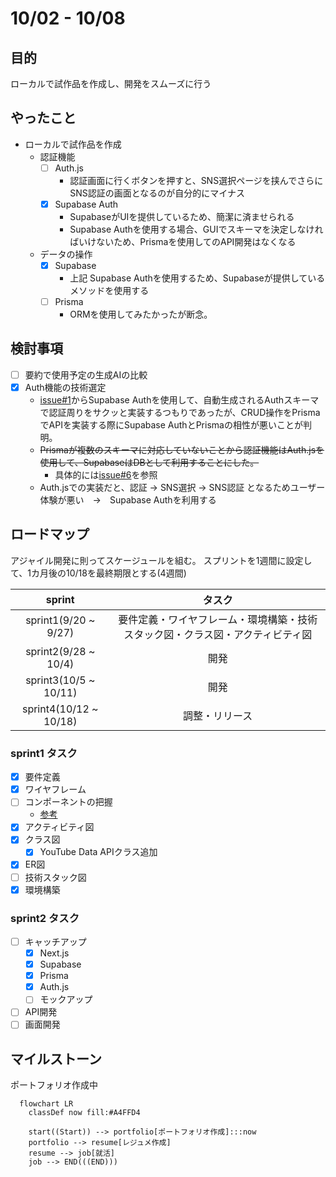 # 10/02 - 10/08
## 目的
ローカルで試作品を作成し、開発をスムーズに行う

## やったこと
- ローカルで試作品を作成
  - 認証機能
    - [ ] Auth.js
      - 認証画面に行くボタンを押すと、SNS選択ページを挟んでさらにSNS認証の画面となるのが自分的にマイナス
    - [x] Supabase Auth
      - SupabaseがUIを提供しているため、簡潔に済ませられる
      - Supabase Authを使用する場合、GUIでスキーマを決定しなければいけないため、Prismaを使用してのAPI開発はなくなる

  - データの操作
    - [x] Supabase
      - 上記 Supabase Authを使用するため、Supabaseが提供しているメソッドを使用する
    - [ ] Prisma
      - ORMを使用してみたかったが断念。

## 検討事項
- [ ] 要約で使用予定の生成AIの比較
- [x] Auth機能の技術選定
  - [issue#1](https://github.com/motsu8/youtube_note/issues/1)からSupabase Authを使用して、自動生成されるAuthスキーマで認証周りをサクッと実装するつもりであったが、CRUD操作をPrismaでAPIを実装する際にSupabase AuthとPrismaの相性が悪いことが判明。
  - ~~Prismaが複数のスキーマに対応していないことから認証機能はAuth.jsを使用して、SupabaseはDBとして利用することにした。~~
    - 具体的には[issue#6](https://github.com/motsu8/youtube_note/issues/6)を参照
  - Auth.jsでの実装だと、認証 → SNS選択 → SNS認証 となるためユーザー体験が悪い　→　Supabase Authを利用する

## ロードマップ
アジャイル開発に則ってスケージュールを組む。
スプリントを1週間に設定して、1カ月後の10/18を最終期限とする(4週間)

| sprint |タスク|
|:---------:|:---:|
|sprint1(9/20 ~ 9/27)|要件定義・ワイヤフレーム・環境構築・技術スタック図・クラス図・アクティビティ図|
|sprint2(9/28 ~ 10/4)|開発|
|sprint3(10/5 ~ 10/11)|開発|
|sprint4(10/12 ~ 10/18)|調整・リリース|

### sprint1 タスク
- [x] 要件定義
- [x] ワイヤフレーム
- [ ] コンポーネントの把握
  - [参考](https://zenn.dev/overflow_offers/articles/20220523-component-design-best-practice)
- [x] アクティビティ図
- [x] クラス図
  - [x] YouTube Data APIクラス追加
- [x] ER図
- [ ] 技術スタック図
- [x] 環境構築

### sprint2 タスク
- [ ] キャッチアップ
  - [x] Next.js
  - [x] Supabase
  - [x] Prisma
  - [x] Auth.js
  - [ ] モックアップ
- [ ] API開発
- [ ] 画面開発

## マイルストーン
ポートフォリオ作成中

```mermaid
  flowchart LR
    classDef now fill:#A4FFD4

    start((Start)) --> portfolio[ポートフォリオ作成]:::now
    portfolio --> resume[レジュメ作成]
    resume --> job[就活]
    job --> END(((END)))
```